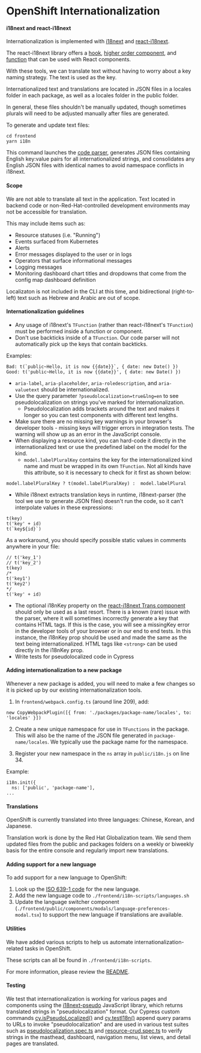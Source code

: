 # OpenShift Internationalization

#### i18next and react-i18next

Internationalization is implemented with [i18next](https://www.i18next.com/) and [react-i18next](https://react.i18next.com/).

The react-i18next library offers a [hook](https://react.i18next.com/latest/usetranslation-hook), [higher order component](https://react.i18next.com/latest/withtranslation-hoc), and [function](https://react.i18next.com/latest/trans-component) that can be used with React components.

With these tools, we can translate text without having to worry about a key naming strategy. The text is used as the key.

Internationalized text and translations are located in JSON files in a locales folder in each package, as well as a locales folder in the public folder.

In general, these files shouldn't be manually updated, though sometimes plurals will need to be adjusted manually
after files are generated.

To generate and update text files:
```
cd frontend
yarn i18n
```

This command launches the [code parser](https://github.com/i18next/i18next-parser), generates JSON files containing English key:value pairs for all internationalized strings, and consolidates any English JSON files with identical names to avoid namespace conflicts in i18next.

#### Scope
We are not able to translate all text in the application. Text located in backend code or non-Red-Hat-controlled development environments may not be accessible for translation.

This may include items such as:
* Resource statuses (i.e. "Running")
* Events surfaced from Kubernetes
* Alerts
* Error messages displayed to the user or in logs
* Operators that surface informational messages
* Logging messages
* Monitoring dashboard chart titles and dropdowns that come from the config map dashboard definition

Localizaton is not included in the CLI at this time, and bidirectional (right-to-left) text such as Hebrew and Arabic are out of scope.

#### Internationalization guidelines

* Any usage of i18next's `TFunction` (rather than react-i18next's `TFunction`) must be performed inside a function or component.
* Don't use backticks inside of a `TFunction`. Our code parser will not automatically pick up the keys that contain backticks.

Examples:
```
Bad: t(`public~Hello, it is now {{date}}`, { date: new Date() })
Good: t('public~Hello, it is now {{date}}', { date: new Date() })
```

* `aria-label`, `aria-placeholder`, `aria-roledescription`, and `aria-valuetext` should be internationalized.
* Use the query parameter `?pseudolocalization=true&lng=en` to see pseudolocalization on strings you've marked for internationalization.
    * Pseudolocalization adds brackets around the text and makes it longer so you can test components with different text lengths.
* Make sure there are no missing key warnings in your browser's developer tools - missing keys will trigger errors in integration tests. The warning will show up as an error in the JavaScript console.
* When displaying a resource kind, you can hard-code it directly in the internationalized text or use the predefined label on the model for the kind.
    * `model.labelPluralKey` contains the key for the internationalized kind name and must be wrapped in its own `TFunction`. Not all kinds have this attribute, so it is necessary to check for it first as shown below:
```
model.labelPluralKey ? t(model.labelPluralKey) :  model.labelPlural
```
* While i18next extracts translation keys in runtime, i18next-parser (the tool we use to generate JSON files) doesn't run the code, so it can't interpolate values in these expressions:

```
t(key)
t('key' + id)
t(`key${id}`)
```

As a workaround, you should specify possible static values in comments anywhere in your file:
```
// t('key_1')
// t('key_2')
t(key)
/*
t('key1')
t('key2')
*/
t('key' + id)
```

* The optional i18nKey property on the [react-i18next Trans component](https://react.i18next.com/latest/trans-component) should only be used as a last resort. There is a known (rare) issue with the parser, where it will sometimes incorrectly generate a key that contains HTML tags. If this is the case, you will see a missingKey error in the developer tools of your browser or in our end to end tests. In this instance, the i18nKey prop should be used and made the same as the text being internationalized. HTML tags like `<strong>` can be used directly in the i18nKey prop.
* Write tests for pseudolocalized code in Cypress

#### Adding internationalization to a new package
Whenever a new package is added, you will need to make a few changes so it is picked up by our existing internationalization tools.

1. In `frontend/webpack.config.ts` (around line 209), add:
```
new CopyWebpackPlugin([{ from: './packages/package-name/locales', to: 'locales' }])
```

2. Create a new unique namespace for use in `TFunctions` in the package. This will also be the name of the JSON file generated in `package-name/locales`. We typically use the package name for the namespace.

3. Register your new namespace in the `ns` array in `public/i18n.js` on line 34.

Example:
```
i18n.init({
  ns: ['public', 'package-name'],
...
```

#### Translations

OpenShift is currently translated into three languages: Chinese, Korean, and Japanese.

Translation work is done by the Red Hat Globalization team. We send them updated files from the public and packages folders on a weekly or biweekly basis for the entire console and regularly import new translations.

#### Adding support for a new language

To add support for a new language to OpenShift:
1. Look up the [ISO 639-1 code](https://www.loc.gov/standards/iso639-2/php/code_list.php) for the new language.
2. Add the new language code to `./frontend/i18n-scripts/languages.sh`
3. Update the language switcher component (`./frontend/public/components/modals/language-preferences-modal.tsx`) to support the new language if translations are available.

#### Utilities
We have added various scripts to help us automate internationalization-related tasks in OpenShift.

These scripts can all be found in `./frontend/i18n-scripts`.

For more information, please review the [README](./frontend/i18n-scripts/README.md).

#### Testing
We test that internationalization is working for various pages and components using the [i18next-pseudo](https://github.com/MattBoatman/i18next-pseudo) JavaScript library, which returns translated strings in "pseudolocalization" format. Our Cypress custom commands [cy.isPseudoLocalized()](https://github.com/openshift/console/blob/9c930b7b411f5e88f2f890639159e09bdadb78dc/frontend/packages/integration-tests-cypress/support/i18n.ts#L45) and [cy.testI18n()](https://github.com/openshift/console/blob/9c930b7b411f5e88f2f890639159e09bdadb78dc/frontend/packages/integration-tests-cypress/support/i18n.ts#L13) append query params to URLs to invoke "pseudolocalization" and are used in various test suites such as [pseudolocalization.spec.ts](https://github.com/openshift/console/blob/1072d1bf6007fcd50dffd57219c300d3fe882e8b/frontend/packages/integration-tests-cypress/tests/i18n/pseudolocalization.spec.ts#L29) and [resource-crud.spec.ts](https://github.com/openshift/console/blob/12d9a30211a86a4979effb80c7cc8af8a68fd4a4/frontend/packages/integration-tests-cypress/tests/crud/resource-crud.spec.ts#L141) to verify strings in the masthead, dashboard, navigation menu, list views, and detail pages are translated.
